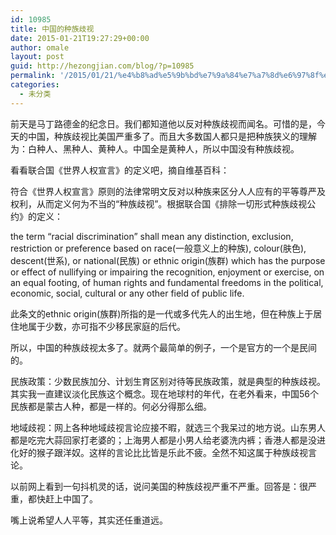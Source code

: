 ```yaml
---
id: 10985
title: 中国的种族歧视
date: 2015-01-21T19:27:29+00:00
author: omale
layout: post
guid: http://hezongjian.com/blog/?p=10985
permalink: '/2015/01/21/%e4%b8%ad%e5%9b%bd%e7%9a%84%e7%a7%8d%e6%97%8f%e6%ad%a7%e8%a7%86/'
categories:
  - 未分类
---
```

前天是马丁路德金的纪念日。我们都知道他以反对种族歧视而闻名。可惜的是，今天的中国，种族歧视比美国严重多了。而且大多数国人都只是把种族狭义的理解为：白种人、黑种人、黄种人。中国全是黄种人，所以中国没有种族歧视。

看看联合国《世界人权宣言》的定义吧，摘自维基百科：

符合《世界人权宣言》原则的法律常明文反对以种族来区分人人应有的平等尊严及权利，从而定义何为不当的“种族歧视”。根据联合国《排除一切形式种族歧视公约》的定义：

the term &#8220;racial discrimination&#8221; shall mean any distinction, exclusion, restriction or preference based on race(一般意义上的种族), colour(肤色), descent(世系), or national(民族) or ethnic origin(族群) which has the purpose or effect of nullifying or impairing the recognition, enjoyment or exercise, on an equal footing, of human rights and fundamental freedoms in the political, economic, social, cultural or any other field of public life.

此条文的ethnic origin(族群)所指的是一代或多代先人的出生地，但在种族上于居住地属于少数，亦可指不少移民家庭的后代。

所以，中国的种族歧视太多了。就两个最简单的例子，一个是官方的一个是民间的。

民族政策：少数民族加分、计划生育区别对待等民族政策，就是典型的种族歧视。其实我一直建议淡化民族这个概念。现在地球村的年代，在老外看来，中国56个民族都是蒙古人种，都是一样的。何必分得那么细。

地域歧视：网上各种地域歧视言论应接不暇，就选三个我呆过的地方说。山东男人都是吃完大蒜回家打老婆的；上海男人都是小男人给老婆洗内裤；香港人都是没进化好的猴子跟洋奴。这样的言论比比皆是乐此不疲。全然不知这属于种族歧视言论。

以前网上看到一句抖机灵的话，说问美国的种族歧视严重不严重。回答是：很严重，都快赶上中国了。

嘴上说希望人人平等，其实还任重道远。